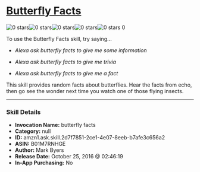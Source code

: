 # [Butterfly Facts](http://alexa.amazon.com/#skills/amzn1.ask.skill.2d7f7851-2ce1-4e07-8eeb-b7afe3c656a2)
![0 stars](../../images/ic_star_border_black_18dp_1x.png)![0 stars](../../images/ic_star_border_black_18dp_1x.png)![0 stars](../../images/ic_star_border_black_18dp_1x.png)![0 stars](../../images/ic_star_border_black_18dp_1x.png)![0 stars](../../images/ic_star_border_black_18dp_1x.png) 0

To use the Butterfly Facts skill, try saying...

* *Alexa ask butterfly facts to give me some information*

* *Alexa ask butterfly facts to give me trivia*

* *Alexa ask butterfly facts to give me a fact*

This skill provides random facts about butterflies. Hear the facts from echo, then go see the wonder next time you watch one of those flying insects.

***

### Skill Details

* **Invocation Name:** butterfly facts
* **Category:** null
* **ID:** amzn1.ask.skill.2d7f7851-2ce1-4e07-8eeb-b7afe3c656a2
* **ASIN:** B01M7RNHGE
* **Author:** Mark Byers
* **Release Date:** October 25, 2016 @ 02:46:19
* **In-App Purchasing:** No

